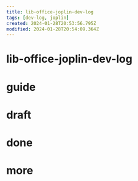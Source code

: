```yaml
---
title: lib-office-joplin-dev-log
tags: [dev-log, joplin]
created: 2024-01-28T20:53:56.795Z
modified: 2024-01-28T20:54:09.364Z
---
```


# lib-office-joplin-dev-log

# guide

# draft

# done

# more
